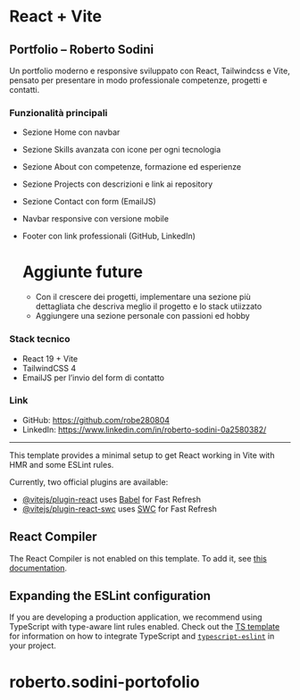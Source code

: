 # React + Vite
## Portfolio – Roberto Sodini

Un portfolio moderno e responsive sviluppato con React, Tailwindcss e Vite, pensato per presentare in modo professionale competenze, progetti e contatti.

### Funzionalità principali
- Sezione Home con navbar
- Sezione Skills avanzata con icone per ogni tecnologia
- Sezione About con competenze, formazione ed esperienze
- Sezione Projects con descrizioni e link ai repository
- Sezione Contact con form (EmailJS)
- Navbar responsive con versione mobile
- Footer con link professionali (GitHub, LinkedIn)

  # Aggiunte future
  - Con il crescere dei progetti, implementare una sezione più dettagliata che descriva meglio il progetto e lo stack utiizzato
  - Aggiungere una sezione personale con passioni ed hobby

### Stack tecnico
- React 19 + Vite
- TailwindCSS 4
- EmailJS per l’invio del form di contatto

### Link
- GitHub: https://github.com/robe280804
- LinkedIn: https://www.linkedin.com/in/roberto-sodini-0a2580382/

---

This template provides a minimal setup to get React working in Vite with HMR and some ESLint rules.

Currently, two official plugins are available:

- [@vitejs/plugin-react](https://github.com/vitejs/vite-plugin-react/blob/main/packages/plugin-react) uses [Babel](https://babeljs.io/) for Fast Refresh
- [@vitejs/plugin-react-swc](https://github.com/vitejs/vite-plugin-react/blob/main/packages/plugin-react-swc) uses [SWC](https://swc.rs/) for Fast Refresh

## React Compiler

The React Compiler is not enabled on this template. To add it, see [this documentation](https://react.dev/learn/react-compiler/installation).

## Expanding the ESLint configuration

If you are developing a production application, we recommend using TypeScript with type-aware lint rules enabled. Check out the [TS template](https://github.com/vitejs/vite/tree/main/packages/create-vite/template-react-ts) for information on how to integrate TypeScript and [`typescript-eslint`](https://typescript-eslint.io) in your project.
# roberto.sodini-portofolio
